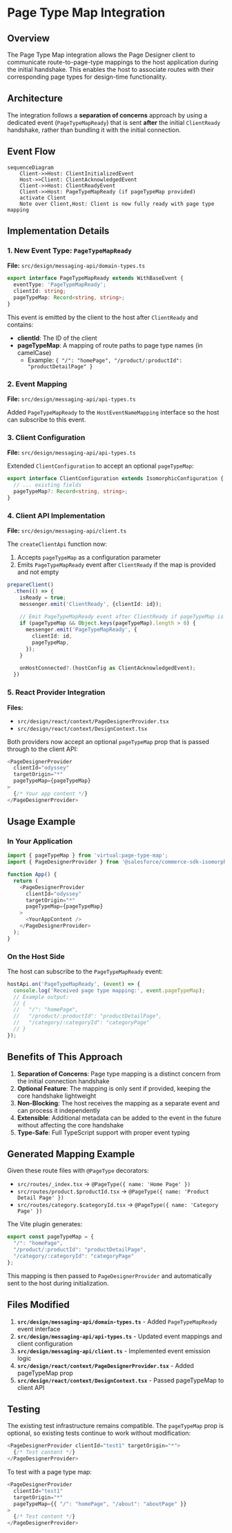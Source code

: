# Page Type Map Integration

## Overview

The Page Type Map integration allows the Page Designer client to communicate route-to-page-type mappings to the host application during the initial handshake. This enables the host to associate routes with their corresponding page types for design-time functionality.

## Architecture

The integration follows a **separation of concerns** approach by using a dedicated event (`PageTypeMapReady`) that is sent **after** the initial `ClientReady` handshake, rather than bundling it with the initial connection.

## Event Flow

```mermaid
sequenceDiagram
    Client->>Host: ClientInitializedEvent
    Host->>Client: ClientAcknowledgedEvent
    Client->>Host: ClientReadyEvent
    Client->>Host: PageTypeMapReady (if pageTypeMap provided)
    activate Client
    Note over Client,Host: Client is now fully ready with page type mapping
```

## Implementation Details

### 1. New Event Type: `PageTypeMapReady`

**File:** `src/design/messaging-api/domain-types.ts`

```typescript
export interface PageTypeMapReady extends WithBaseEvent {
  eventType: 'PageTypeMapReady';
  clientId: string;
  pageTypeMap: Record<string, string>;
}
```

This event is emitted by the client to the host after `ClientReady` and contains:
- **clientId**: The ID of the client
- **pageTypeMap**: A mapping of route paths to page type names (in camelCase)
  - Example: `{ "/": "homePage", "/product/:productId": "productDetailPage" }`

### 2. Event Mapping

**File:** `src/design/messaging-api/api-types.ts`

Added `PageTypeMapReady` to the `HostEventNameMapping` interface so the host can subscribe to this event.

### 3. Client Configuration

**File:** `src/design/messaging-api/api-types.ts`

Extended `ClientConfiguration` to accept an optional `pageTypeMap`:

```typescript
export interface ClientConfiguration extends IsomorphicConfiguration {
  // ... existing fields
  pageTypeMap?: Record<string, string>;
}
```

### 4. Client API Implementation

**File:** `src/design/messaging-api/client.ts`

The `createClientApi` function now:
1. Accepts `pageTypeMap` as a configuration parameter
2. Emits `PageTypeMapReady` event after `ClientReady` if the map is provided and not empty

```typescript
prepareClient()
  .then(() => {
    isReady = true;
    messenger.emit('ClientReady', {clientId: id});
    
    // Emit PageTypeMapReady event after ClientReady if pageTypeMap is provided
    if (pageTypeMap && Object.keys(pageTypeMap).length > 0) {
      messenger.emit('PageTypeMapReady', {
        clientId: id,
        pageTypeMap,
      });
    }
    
    onHostConnected?.(hostConfig as ClientAcknowledgedEvent);
  })
```

### 5. React Provider Integration

**Files:**
- `src/design/react/context/PageDesignerProvider.tsx`
- `src/design/react/context/DesignContext.tsx`

Both providers now accept an optional `pageTypeMap` prop that is passed through to the client API:

```typescript
<PageDesignerProvider 
  clientId="odyssey" 
  targetOrigin="*" 
  pageTypeMap={pageTypeMap}
>
  {/* Your app content */}
</PageDesignerProvider>
```

## Usage Example

### In Your Application

```typescript
import { pageTypeMap } from 'virtual:page-type-map';
import { PageDesignerProvider } from '@salesforce/commerce-sdk-isomorphic/design';

function App() {
  return (
    <PageDesignerProvider 
      clientId="odyssey" 
      targetOrigin="*" 
      pageTypeMap={pageTypeMap}
    >
      <YourAppContent />
    </PageDesignerProvider>
  );
}
```

### On the Host Side

The host can subscribe to the `PageTypeMapReady` event:

```typescript
hostApi.on('PageTypeMapReady', (event) => {
  console.log('Received page type mapping:', event.pageTypeMap);
  // Example output:
  // {
  //   "/": "homePage",
  //   "/product/:productId": "productDetailPage",
  //   "/category/:categoryId": "categoryPage"
  // }
});
```

## Benefits of This Approach

1. **Separation of Concerns**: Page type mapping is a distinct concern from the initial connection handshake
2. **Optional Feature**: The mapping is only sent if provided, keeping the core handshake lightweight
3. **Non-Blocking**: The host receives the mapping as a separate event and can process it independently
4. **Extensible**: Additional metadata can be added to the event in the future without affecting the core handshake
5. **Type-Safe**: Full TypeScript support with proper event typing

## Generated Mapping Example

Given these route files with `@PageType` decorators:

- `src/routes/_index.tsx` → `@PageType({ name: 'Home Page' })`
- `src/routes/product.$productId.tsx` → `@PageType({ name: 'Product Detail Page' })`
- `src/routes/category.$categoryId.tsx` → `@PageType({ name: 'Category Page' })`

The Vite plugin generates:

```typescript
export const pageTypeMap = {
  "/": "homePage",
  "/product/:productId": "productDetailPage",
  "/category/:categoryId": "categoryPage"
};
```

This mapping is then passed to `PageDesignerProvider` and automatically sent to the host during initialization.

## Files Modified

1. **`src/design/messaging-api/domain-types.ts`** - Added `PageTypeMapReady` event interface
2. **`src/design/messaging-api/api-types.ts`** - Updated event mappings and client configuration
3. **`src/design/messaging-api/client.ts`** - Implemented event emission logic
4. **`src/design/react/context/PageDesignerProvider.tsx`** - Added pageTypeMap prop
5. **`src/design/react/context/DesignContext.tsx`** - Passed pageTypeMap to client API

## Testing

The existing test infrastructure remains compatible. The `pageTypeMap` prop is optional, so existing tests continue to work without modification:

```typescript
<PageDesignerProvider clientId="test1" targetOrigin="*">
  {/* Test content */}
</PageDesignerProvider>
```

To test with a page type map:

```typescript
<PageDesignerProvider 
  clientId="test1" 
  targetOrigin="*"
  pageTypeMap={{ "/": "homePage", "/about": "aboutPage" }}
>
  {/* Test content */}
</PageDesignerProvider>
```
